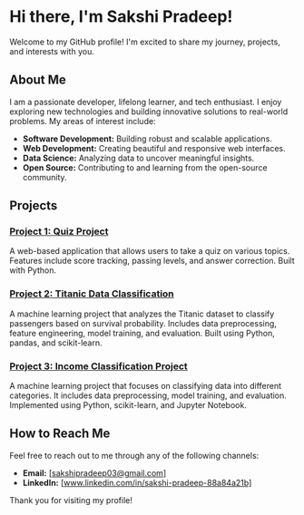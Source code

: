 # Hi there, I'm Sakshi Pradeep! 

Welcome to my GitHub profile! I'm excited to share my journey, projects, and interests with you.

## About Me

I am a passionate developer, lifelong learner, and tech enthusiast. I enjoy exploring new technologies and building innovative solutions to real-world problems. My areas of interest include:

- **Software Development:** Building robust and scalable applications.
- **Web Development:** Creating beautiful and responsive web interfaces.
- **Data Science:** Analyzing data to uncover meaningful insights.
- **Open Source:** Contributing to and learning from the open-source community.

## Projects

### [Project 1: Quiz Project](https://github.com/sak-shi-prad-eep/Quiz-Project)
A web-based application that allows users to take a quiz on various topics. Features include score tracking, passing levels, and answer correction. Built with Python.

### [Project 2: Titanic Data Classification](https://github.com/sak-shi-prad-eep/Titanic-Survival-Prediction)
A machine learning project that analyzes the Titanic dataset to classify passengers based on survival probability. Includes data preprocessing, feature engineering, model training, and evaluation. Built using Python, pandas, and scikit-learn.

### [Project 3: Income Classification Project](https://github.com/sak-shi-prad-eep/Income-Classification-Project)
A machine learning project that focuses on classifying data into different categories. It includes data preprocessing, model training, and evaluation. Implemented using Python, scikit-learn, and Jupyter Notebook.

## How to Reach Me

Feel free to reach out to me through any of the following channels:

- **Email:** [sakshipradeep03@gmail.com]
- **LinkedIn:** [www.linkedin.com/in/sakshi-pradeep-88a84a21b]


Thank you for visiting my profile!
